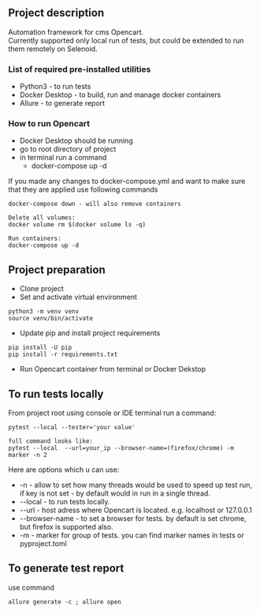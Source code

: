 ## Project description
Automation framework for cms Opencart.  
Currently supported only local run of tests, but could be extended to run them remotely on Selenoid.  

### List of required pre-installed utilities
* Python3 - to run tests
* Docker Desktop - to build, run and manage docker containers
* Allure - to generate report

### How to run Opencart
* Docker Desktop should be running
* go to root directory of project
* in terminal run a command
  * docker-compose up -d
  
If you made any changes to docker-compose.yml and want to make sure that they are applied use following commands
```
docker-compose down - will also remove containers

Delete all volumes:
docker volume rm $(docker volume ls -q)

Run containers:
docker-compose up -d
```
## Project preparation
* Clone project
* Set and activate virtual environment
```
python3 -m venv venv
source venv/bin/activate
```
* Update pip and install project requirements
```
pip install -U pip
pip install -r requirements.txt
```
* Run Opencart container from terminal or Docker Dekstop

## To run tests locally
From project root using console or IDE terminal run a command:
```
pytest --local --tester='your value'

full command looks like:
pytest --local  --url=your_ip --browser-name=(firefox/chrome) -m marker -n 2
```
Here are options which u can use:  
* -n - allow to set how many threads would be used to speed up test run, if key is not set - by default would in run in a single thread.
* --local - to run tests locally.
* --url - host adress where Opencart is located. e.g. localhost or 127.0.0.1 
* --browser-name - to set a browser for tests. by default is set chrome, but firefox is supported also.
* -m - marker for group of tests. you can find marker names in tests or pyproject.toml

## To generate test report
use command
```
allure generate -c ; allure open
```
